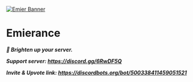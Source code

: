 [![Emier Banner](https://i.imgur.com/avB2YTS.png)](https://discord.gg/6RwDF5Q "Emier™")
# Emierance
***🌟 Brighten up your server.***

***Support server: https://discord.gg/6RwDF5Q***

***Invite & Upvote link: https://discordbots.org/bot/500338411459051521***
